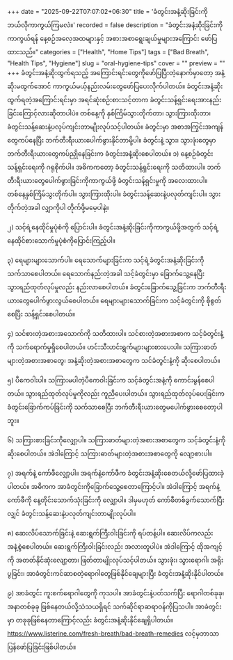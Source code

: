 +++
date = "2025-09-22T07:07:02+06:30"
title = 'ခံတွင်းအနံ့ဆိုးခြင်းကို ဘယ်လိုကာကွယ်ကြမလဲ။'
recorded = false
description = "ခံတွင်းအနံ့ဆိုးခြင်းကိုကာကွယ်ရန် နေ့စဉ်အလေ့အထများနှင့် အစားအစာရွေးချယ်မှုများအကြောင်း ဖော်ပြထားသည်။"
categories = ["Health", "Home Tips"]
tags = ["Bad Breath", "Health Tips", "Hygiene"]
slug = "oral-hygiene-tips"
cover = ""
preview = ""
+++
ခံတွင်းအနံ့ဆိုးထွက်ရသည့် အကြောင်းရင်းတွေကိုဖော်ပြပြီးတဲ့နောက်မှာတော့ အနံ့ဆိုးမထွက်အောင် ကာကွယ်မယ့်နည်းလမ်းတွေဖော်ပြပေးလိုက်ပါတယ်။ ခံတွင်းအနံ့ဆိုးထွက်ရတဲ့အကြောင်းရင်းမှာ အရင်ဆုံးစဉ်းစားသင့်တာက ခံတွင်းသန့်ရှင်းရေးအားနည်းခြင်းကြောင့်လားဆိုတာပါပဲ။ တစ်နေ့ကို နှစ်ကြိမ်သွားတိုက်တာ၊ သွားကြားထိုးတာ၊ ခံတွင်းသန့်ဆေးနဲ့ပလုပ်ကျင်းတာမျိုးလုပ်သင့်ပါတယ်။ ခံတွင်းမှာ အစာအကြွင်းအကျန်တွေကပ်နေပြီး ဘက်တီးရီးယားပေါက်ဖွားနိုင်တာမို့ပါ။ ခံတွင်းနဲ့ သွား၊ သွားဖုံးတွေမှာ ဘက်တီးရီးယားတွေကပ်ညှိုနေခြင်းက ခံတွင်းအနံ့ဆိုးစေပါတယ်။
၁) နေ့စဉ်ခံတွင်းသန့်ရှင်းရေးကို ဂရုစိုက်ပါ။
အဓိကကတော့ ခံတွင်းသန့်ရှင်းရေးကို သတိထားပါ။ ဘက်တီးရီးယားတွေပေါက်ဖွားခြင်းကိုကာကွယ်ဖို့ ခံတွင်းသန့်ရှင်းမှုကို အလေးထားပါ။ တစ်နေ့နှစ်ကြိမ်သွးတိုက်ပါ။ သွားကြားထိုးပါ။ ခံတွင်းသန့်ဆေးနဲ့ပလုတ်ကျင်းပါ။ သွားတိုက်တဲ့အခါ လျှာကိုပါ တိုက်ဖို့မမေ့ပါနဲ့။

၂) သင့်ရဲ့နေထိုင်မှုပုံစံကို ပြောင်းပါ။
ခံတွင်းအနံ့ဆိုးခြင်းကိုကာကွယ်ဖို့အတွက် သင့်ရဲ့နေထိုင်စားသောက်မှုပုံစံကိုပြောင်းကြည့်ပါ။

၃) ရေများများသောက်ပါ။
ရေသောက်များခြင်းက သင့်ရဲ့ခံတွင်းအနံ့ဆိုးခြင်းကို သက်သာစေပါတယ်။ ရေသောက်နည်းတဲ့အခါ သင့်ခံတွင်းမှာ ခြောက်သွေ့နေပြီး သွားရည်ထုတ်လုပ်မှုလည်း နည်းလာစေပါတယ်။ ခံတွင်းခြောက်သွေ့ခြင်းက ဘက်တီးရီးယားတွေပေါက်ဖွားလွယ်စေပါတယ်။ ရေများများသောက်ခြင်းက သင့်ခံတွင်းကို စိုစွတ်စေပြီး သန့်ရှင်းစေပါတယ်။

၄) သင်စားတဲ့အစားအသောက်ကို သတိထားပါ။
သင်စားတဲ့အစားအစာက သင့်ခံတွင်းနံ့ကို သက်ရောက်မှုရှိစေပါတယ်။ ဟင်းသီးဟင်းရွက်များများစားပေးပါ။ သကြားဓာတ်များတဲ့အစားအစာတွေ၊ အနံ့ဆိုးတဲ့အစားအစာတွေက သင်ခံတွင်းနံ့ကို ဆိုးစေပါတယ်။

၅) ပီကေဝါးပါ။
သကြားမပါတဲ့ပီကေဝါးခြင်းက သင့်ခံတွင်းအနံ့ကို ကောင်းမွန်စေပါတယ်။ သွားရည်ထုတ်လုပ်မှုကိုလည်း ကူညီပေးပါတယ်။ သွားရည်ထုတ်လုပ်ပေးခြင်းက ခံတွင်းခြောက်ကပ်ခြင်းကို သက်သာစေပြီး ဘက်တီးရီးယားတွေမပေါက်ဖွားစေတော့ပါဘူး။

၆) သကြားစားခြင်းကိုလျှော့ပါ။
သကြားဓာတ်များတဲ့အစားအစာတွေက သင့်ခံတွင်းနံ့ကိုဆိုးစေပါတယ်။ အဲဒါကြောင့် သကြားဓာတ်များတဲ့အစားအစာတွေကို လျော့စားပါ။

၇) အရက်နဲ့ ကော်ဖီလျှော့ပါ။
အရက်နဲ့ကော်ဖီက ခံတွင်းအနံ့ဆိုးစေတယ်လို့ဖော်ပြထားခဲ့ပါတယ်။ အဓိကက အာခံတွင်းကိုခြောက်သွေ့စေတာကြောင့်ပါ။ အဲဒါကြောင့် အရက်နဲ့ကော်ဖီကို နေ့တိုင်းသောက်သုံးခြင်းကို လျှော့ပါ။ ဒါမှမဟုတ် ကော်ဖီတစ်ခွက်သောက်ပြီးလျှင် ခံတွင်းသန့်ဆေးနဲ့ပလုတ်ကျင်းတာမျိုးလုပ်ပါ။

၈) ဆေးလိပ်သောက်ခြင်းနဲ့ ဆေးရွက်ကြီးဝါးခြင်းကို ရပ်တန့်ပါ။
ဆေးလိပ်ကလည်း အနံ့စွဲစေပါတယ်။ ဆေးရွက်ကြီးဝါးခြင်းလည်း အလားတူပါပဲ။ အဲဒါကြောင့် ထိုအကျင့်ကို အတတ်နိုင်ဆုံးလျော့တာ၊ ဖြတ်တာမျိုးလုပ်သင့်ပါတယ်။ သွားဖုံး၊ သွားရောဂါ၊ အရိုးပွခြင်း၊ အာခံတွင်းကင်ဆာစတဲ့ရောဂါတွေဖြစ်နိုင်ချေများပြီး ခံတွင်းအနံ့ဆိုးနိုင်ပါတယ်။

၉) အာခံတွင်း ကူးစက်ရောဂါတွေကို ကုသပါ။
အာခံတွင်းနဲ့ပတ်သက်ပြီး ရောဂါတစ်ခုခု၊ အနာတစ်ခုခု ဖြစ်နေတယ်လို့သံသယရှိရင် သက်ဆိုင်ရာဆရာဝန်ကိုပြသပါ။ အာခံတွင်းမှာ တခုခုဖြစ်နေတာကြောင့်လည်း ခံတွင်းအနံ့ဆိုးနိုင်ချေရှိပါတယ်။
https://www.listerine.com/fresh-breath/bad-breath-remedies လင့်မှဘာသာပြန်ဖော်ပြခြင်းဖြစ်ပါတယ်။ 